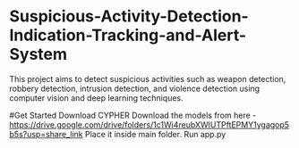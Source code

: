 # Suspicious-Activity-Detection-Indication-Tracking-and-Alert-System

This project aims to detect suspicious activities such as weapon detection, robbery detection, intrusion detection, and violence detection using computer vision and deep learning techniques.

#Get Started
Download CYPHER 
Download the models from here - https://drive.google.com/drive/folders/1c1Wi4reubXWIUTPftEPMY1ygagop5b5s?usp=share_link
Place it inside main folder.
Run app.py
